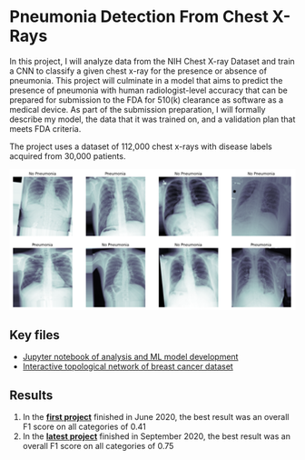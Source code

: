 # Pneumonia Detection From Chest X-Rays

In this project, I will analyze data from the NIH Chest X-ray Dataset and train a CNN to classify a given chest x-ray for the presence or absence of pneumonia. This project will culminate in a model that aims to predict the presence of pneumonia with human radiologist-level accuracy that can be prepared for submission to the FDA for 510(k) clearance as software as a medical device. As part of the submission preparation, I will formally describe my model, the data that it was trained on, and a validation plan that meets FDA criteria.

The project uses a dataset of 112,000 chest x-rays with disease labels acquired from 30,000 patients.

![pneumonia examples](img/pneumonia_xrays.png)

## Key files

- [Jupyter notebook of analysis and ML model development](https://github.com/pranath/breast_cancer_prediction/blob/master/breast_cancer_prediction.ipynb)
- [Interactive topological network of breast cancer dataset](https://pranath.github.io/breast_cancer_prediction/tda_breast_cancer.html)

## Results

1. In the __[first project](https://github.com/pranath/disaster_response/blob/master/notebooks/MLPipelinePreparation.ipynb)__ finished in June 2020, the best result was an overall F1 score on all categories of 0.41
2. In the __[latest project](https://github.com/pranath/disaster_response/blob/master/notebooks/MLPipelinePreparation2.ipynb)__ finished in September 2020, the best result was an overall F1 score on all categories of 0.75
